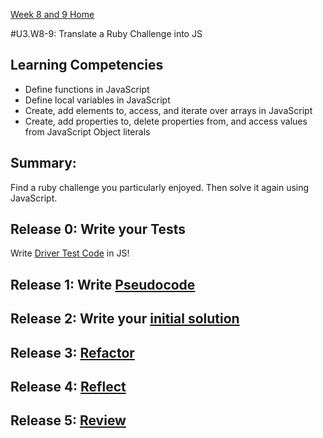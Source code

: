 [Week 8 and 9 Home](../../)

#U3.W8-9: Translate a Ruby Challenge into JS

## Learning Competencies
- Define functions in JavaScript
- Define local variables in JavaScript
- Create, add elements to, access, and iterate over arrays in JavaScript
- Create, add properties to, delete properties from, and access values from JavaScript Object literals

## Summary:
Find a ruby challenge you particularly enjoyed. Then solve it again using JavaScript. 

## Release 0: Write your Tests
Write [Driver Test Code](https://github.com/Devbootcamp/phase_0_handbook/blob/master/coding_references/driver_code.md) in JS!


## Release 1: Write [Pseudocode](https://github.com/Devbootcamp/phase_0_handbook/blob/master/coding_references/pseudocode.md)

## Release 2: Write your [initial solution](https://github.com/Devbootcamp/phase_0_handbook/blob/master/coding_references/initial_solution.md)

## Release 3: [Refactor](https://github.com/Devbootcamp/phase_0_handbook/blob/master/coding_references/refactoring.md)

## Release 4: [Reflect](https://github.com/Devbootcamp/phase_0_handbook/blob/master/coding_references/reflection_guidelines.md)

## Release 5: [Review](https://github.com/Devbootcamp/phase_0_handbook/blob/master/coding_references/review.md)
